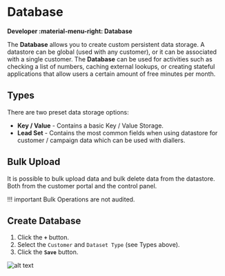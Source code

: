 # Database
**Developer :material-menu-right: Database**

The **Database** allows you to create custom persistent data storage. A datastore can be global (used with any customer), or it can be associated with a single customer.
The **Database** can be used for activities such as checking a list of numbers, caching external lookups, or creating stateful applications that allow users a certain amount of free minutes per month.

## Types
There are two preset data storage options:

* **Key / Value** - Contains a basic Key / Value Storage.
* **Lead Set** - Contains the most common fields when using datastore for customer / campaign data which can be used with diallers.

## Bulk Upload

It is possible to bulk upload data and bulk delete data from the datastore. Both from the customer portal and the control panel.

!!! important
	Bulk Operations are not audited.

## Create Database

1. Click the **`+`** button.
2. Select the `Customer` and `Dataset Type` (see Types above).
3. Click the **`Save`** button. 

![alt text][user-space-img-3]

[user-space-img-3]: /developers/img/187.png "user-space-img-3"
